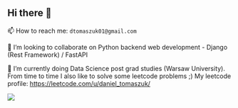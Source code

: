 ## Hi there 👋

📫 How to reach me: `dtomaszuk01@gmail.com`

👯 I’m looking to collaborate on Python backend web development - Django (Rest Framework) / FastAPI

🌱 I’m currently doing Data Science post grad studies (Warsaw University). 
From time to time I also like to solve some leetcode problems ;) My leetcode profile: https://leetcode.com/u/daniel_tomaszuk/

![](https://leetcard.jacoblin.cool/daniel_tomaszuk?ext=heatmap&cache=1800)



<!--
**daniel-tomaszuk/daniel-tomaszuk** is a ✨ _special_ ✨ repository because its `README.md` (this file) appears on your GitHub profile.

Here are some ideas to get you started:

- 🔭 I’m currently working on ...
- 🌱 I’m currently learning ...
- 👯 I’m looking to collaborate on ...
- 🤔 I’m looking for help with ...
- 💬 Ask me about ...
- 📫 How to reach me: ...
- 😄 Pronouns: ...
- ⚡ Fun fact: ...
-->
